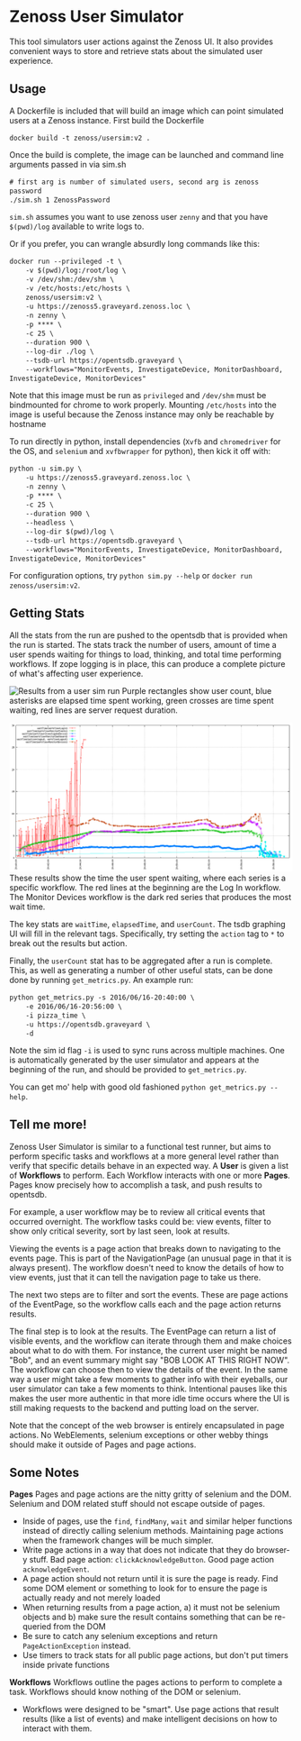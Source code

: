 # Zenoss User Simulator
This tool simulators user actions against the Zenoss UI. It also provides convenient ways to store and retrieve stats about the simulated user experience.

## Usage
A Dockerfile is included that will build an image which can point simulated users at a Zenoss instance. First build the Dockerfile

    docker build -t zenoss/usersim:v2 .

Once the build is complete, the image can be launched and command line arguments passed in via sim.sh

    # first arg is number of simulated users, second arg is zenoss password
    ./sim.sh 1 ZenossPassword

`sim.sh` assumes you want to use zenoss user `zenny` and that you have `$(pwd)/log` available to write logs to.

Or if you prefer, you can wrangle absurdly long commands like this:

    docker run --privileged -t \
        -v $(pwd)/log:/root/log \
        -v /dev/shm:/dev/shm \
        -v /etc/hosts:/etc/hosts \
        zenoss/usersim:v2 \
        -u https://zenoss5.graveyard.zenoss.loc \
        -n zenny \
        -p **** \
        -c 25 \
        --duration 900 \
        --log-dir ./log \
        --tsdb-url https://opentsdb.graveyard \
        --workflows="MonitorEvents, InvestigateDevice, MonitorDashboard, InvestigateDevice, MonitorDevices"

Note that this image must be run as `privileged` and `/dev/shm` must be bindmounted for chrome to work properly. Mounting `/etc/hosts` into the image is useful because the Zenoss instance may only be reachable by hostname

To run directly in python, install dependencies (`Xvfb` and `chromedriver` for the OS, and `selenium` and `xvfbwrapper` for python), then kick it off with:

    python -u sim.py \
        -u https://zenoss5.graveyard.zenoss.loc \
        -n zenny \
        -p **** \
        -c 25 \
        --duration 900 \
        --headless \
        --log-dir $(pwd)/log \
        --tsdb-url https://opentsdb.graveyard \
        --workflows="MonitorEvents, InvestigateDevice, MonitorDashboard, InvestigateDevice, MonitorDevices"

For configuration options, try `python sim.py --help` or `docker run zenoss/usersim:v2`.

## Getting Stats
All the stats from the run are pushed to the opentsdb that is provided when the run is started. The stats track the number of users, amount of time a user spends waiting for things to load, thinking, and total time performing workflows. If zope logging is in place, this can produce a complete picture of what's affecting user experience.

![Results from a user sim run](results.png)
Purple rectangles show user count, blue asterisks are elapsed time spent working, green crosses are time spent waiting, red lines are server request duration.


![Results showing wait time by workflow](results2.png)
These results show the time the user spent waiting, where each series is a specific workflow. The red lines at the beginning are the Log In workflow. The Monitor Devices workflow is the dark red series that produces the most wait time.

The key stats are `waitTime`, `elapsedTime`, and `userCount`. The tsdb graphing UI will fill in the relevant tags. Specifically, try setting the `action` tag to `*` to break out the results but action.

Finally, the `userCount` stat has to be aggregated after a run is complete. This, as well as generating a number of other useful stats, can be done done by running `get_metrics.py`. An example run:

    python get_metrics.py -s 2016/06/16-20:40:00 \
        -e 2016/06/16-20:56:00 \
        -i pizza_time \
        -u https://opentsdb.graveyard \
        -d

Note the sim id flag `-i` is used to sync runs across multiple machines. One is automatically generated by the user simulator and appears at the beginning of the run, and should be provided to `get_metrics.py`.

You can get mo' help with good old fashioned `python get_metrics.py --help`.

## Tell me more!
Zenoss User Simulator is similar to a functional test runner, but aims to perform specific tasks and workflows at a more general level rather than verify that specific details behave in an expected way. A **User** is given a list of **Workflows** to perform. Each Workflow interacts with one or more **Pages**. Pages know precisely how to accomplish a task, and push results to opentsdb.

For example, a user workflow may be to review all critical events that occurred overnight. The workflow tasks could be: view events, filter to show only critical severity, sort by last seen, look at results.

Viewing the events is a page action that breaks down to navigating to the events page. This is part of the NavigationPage (an unusual page in that it is always present). The workflow doesn't need to know the details of how to view events, just that it can tell the navigation page to take us there.

The next two steps are to filter and sort the events. These are page actions of the EventPage, so the workflow calls each and the page action returns results.

The final step is to look at the results. The EventPage can return a list of visible events, and the workflow can iterate through them and make choices about what to do with them. For instance, the current user might be named "Bob", and an event summary might say "BOB LOOK AT THIS RIGHT NOW". The workflow can choose then to view the details of the event. In the same way a user might take a few moments to gather info with their eyeballs, our user simulator can take a few moments to think. Intentional pauses like this makes the user more authentic in that more idle time occurs where the UI is still making requests to the backend and putting load on the server.

Note that the concept of the web browser is entirely encapsulated in page actions. No WebElements, selenium exceptions or other webby things should make it outside of Pages and page actions.

## Some Notes
**Pages**
Pages and page actions are the nitty gritty of selenium and the DOM. Selenium and DOM related stuff should not escape outside of pages.

* Inside of pages, use the `find`, `findMany`, `wait` and similar helper functions instead of directly calling selenium methods. Maintaining page actions when the framework changes will be much simpler.
* Write page actions in a way that does not indicate that they do browser-y stuff. Bad page action: `clickAcknowledgeButton`. Good page action `acknowledgeEvent`.
* A page action should not return until it is sure the page is ready. Find some DOM element or something to look for to ensure the page is actually ready and not merely loaded
* When returning results from a page action, a) it must not be selenium objects and b) make sure the result contains something that can be re-queried from the DOM
* Be sure to catch any selenium exceptions and return `PageActionException` instead.
* Use timers to track stats for all public page actions, but don't put timers inside private functions

**Workflows**
Workflows outline the pages actions to perform to complete a task. Workflows should know nothing of the DOM or selenium.

* Workflows were designed to be "smart". Use page actions that result results (like a list of events) and make intelligent decisions on how to interact with them.
